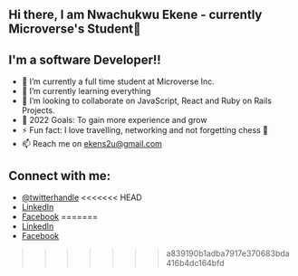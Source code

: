 ## Hi there, I am Nwachukwu Ekene - currently Microverse's Student👋

## I'm a software Developer!!

- 🔭 I’m currently a full time student at Microverse Inc.
- 🌱 I’m currently learning everything 
- 👯 I’m looking to collaborate on JavaScript, React and Ruby on Rails Projects.
- 🥅 2022 Goals: To gain more experience and grow
- ⚡ Fun fact: I love travelling, networking and not forgetting chess 🤣
- 📫 Reach me on ekens2u@gmail.com

## Connect with me:
- [@twitterhandle](https://twitter.com/ekene070)
<<<<<<< HEAD
- [LinkedIn](https://www.linkedin.com/in/ekene-nwachukwu-1b9024153/)
- [Facebook](https://web.facebook.com/ekenae.nwachukwu/)
=======
- [LinkedIn](https://linkedin.com/in/EkeneNwachukwu)
- [Facebook](https://web.facebook.com/ekenae.nwachukwu/)
>>>>>>> a839190b1adba7917e370683bda416b4dc164bfd
